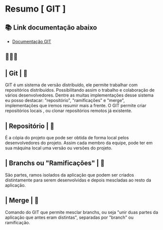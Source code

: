 
# Resumo [ GIT ]

## 📚 Link documentação abaixo

- [Documentação GIT](https://git-scm.com/doc)

## 🧑🏽‍💻 
   ## | Git | 🔨
GIT é um sistema de versão distribuído, ele  permite      trabalhar com repositórios distribuídos. Possibilitando assim o trabalho e colaboração de vários desenvolvedores. Dentre as muitas implementações desse sistema eu posso destacar: "repositório", "ramificações" e "merge", implementações que iremos resumir mais a frente. O GIT permite criar repositórios locais , ou clonar repositórios remotos já existente. 

   ## | Repositório | 🔨
   É a cópia do projeto que pode ser obtida de forma local pelos desenvolvedores do projeto. Assim cada membro da equipe, pode ter em sua máquina local uma versão ou versões do projeto.
 
  ## | Branchs ou "Ramificações" | 🔨 
  São partes, ramos isolados da aplicação que podem ser criados distintamente para serem desenvolvidas e depois mescladas ao resto da aplicação. 

  ## | Merge | 🔨
   Comando do GIT que permite mesclar branchs, ou seja "unir duas partes da aplicação que antes eram distintas", separadas por "branch" ou ramificação. 
